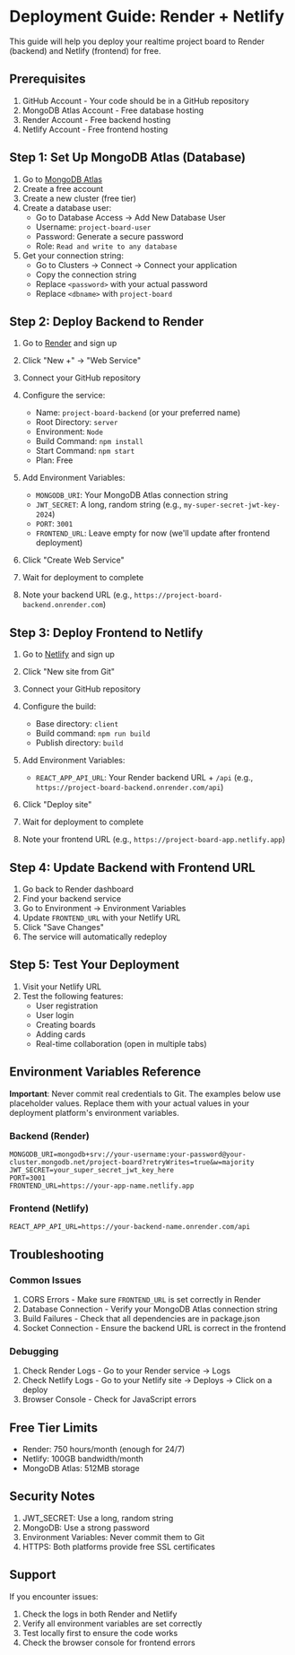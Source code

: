 # Deployment Guide: Render + Netlify

This guide will help you deploy your realtime project board to Render (backend) and Netlify (frontend) for free.

## Prerequisites

1. GitHub Account - Your code should be in a GitHub repository
2. MongoDB Atlas Account - Free database hosting
3. Render Account - Free backend hosting
4. Netlify Account - Free frontend hosting

## Step 1: Set Up MongoDB Atlas (Database)

1. Go to [MongoDB Atlas](https://www.mongodb.com/atlas)
2. Create a free account
3. Create a new cluster (free tier)
4. Create a database user:
   - Go to Database Access → Add New Database User
   - Username: `project-board-user`
   - Password: Generate a secure password
   - Role: `Read and write to any database`
5. Get your connection string:
   - Go to Clusters → Connect → Connect your application
   - Copy the connection string
   - Replace `<password>` with your actual password
   - Replace `<dbname>` with `project-board`

## Step 2: Deploy Backend to Render

1. Go to [Render](https://render.com) and sign up
2. Click "New +" → "Web Service"
3. Connect your GitHub repository
4. Configure the service:
   - Name: `project-board-backend` (or your preferred name)
   - Root Directory: `server`
   - Environment: `Node`
   - Build Command: `npm install`
   - Start Command: `npm start`
   - Plan: Free

5. Add Environment Variables:
   - `MONGODB_URI`: Your MongoDB Atlas connection string
   - `JWT_SECRET`: A long, random string (e.g., `my-super-secret-jwt-key-2024`)
   - `PORT`: `3001`
   - `FRONTEND_URL`: Leave empty for now (we'll update after frontend deployment)

6. Click "Create Web Service"
7. Wait for deployment to complete
8. Note your backend URL (e.g., `https://project-board-backend.onrender.com`)

## Step 3: Deploy Frontend to Netlify

1. Go to [Netlify](https://netlify.com) and sign up
2. Click "New site from Git"
3. Connect your GitHub repository
4. Configure the build:
   - Base directory: `client`
   - Build command: `npm run build`
   - Publish directory: `build`

5. Add Environment Variables:
   - `REACT_APP_API_URL`: Your Render backend URL + `/api` (e.g., `https://project-board-backend.onrender.com/api`)

6. Click "Deploy site"
7. Wait for deployment to complete
8. Note your frontend URL (e.g., `https://project-board-app.netlify.app`)

## Step 4: Update Backend with Frontend URL

1. Go back to Render dashboard
2. Find your backend service
3. Go to Environment → Environment Variables
4. Update `FRONTEND_URL` with your Netlify URL
5. Click "Save Changes"
6. The service will automatically redeploy

## Step 5: Test Your Deployment

1. Visit your Netlify URL
2. Test the following features:
   - User registration
   - User login
   - Creating boards
   - Adding cards
   - Real-time collaboration (open in multiple tabs)

## Environment Variables Reference

**Important**: Never commit real credentials to Git. The examples below use placeholder values. Replace them with your actual values in your deployment platform's environment variables.

### Backend (Render)
```
MONGODB_URI=mongodb+srv://your-username:your-password@your-cluster.mongodb.net/project-board?retryWrites=true&w=majority
JWT_SECRET=your_super_secret_jwt_key_here
PORT=3001
FRONTEND_URL=https://your-app-name.netlify.app
```

### Frontend (Netlify)
```
REACT_APP_API_URL=https://your-backend-name.onrender.com/api
```

## Troubleshooting

### Common Issues

1. CORS Errors - Make sure `FRONTEND_URL` is set correctly in Render
2. Database Connection - Verify your MongoDB Atlas connection string
3. Build Failures - Check that all dependencies are in package.json
4. Socket Connection - Ensure the backend URL is correct in the frontend

### Debugging

1. Check Render Logs - Go to your Render service → Logs
2. Check Netlify Logs - Go to your Netlify site → Deploys → Click on a deploy
3. Browser Console - Check for JavaScript errors

## Free Tier Limits

- Render: 750 hours/month (enough for 24/7)
- Netlify: 100GB bandwidth/month
- MongoDB Atlas: 512MB storage

## Security Notes

1. JWT_SECRET: Use a long, random string
2. MongoDB: Use a strong password
3. Environment Variables: Never commit them to Git
4. HTTPS: Both platforms provide free SSL certificates

## Support

If you encounter issues:
1. Check the logs in both Render and Netlify
2. Verify all environment variables are set correctly
3. Test locally first to ensure the code works
4. Check the browser console for frontend errors 